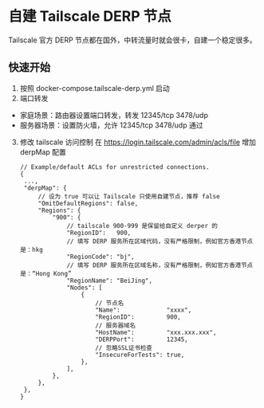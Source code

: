 # 自建 Tailscale DERP 节点

Tailscale 官方 DERP 节点都在国外，中转流量时就会很卡，自建一个稳定很多。

## 快速开始

1. 按照 docker-compose.tailscale-derp.yml 启动
2. 端口转发
* 家庭场景：路由器设置端口转发，转发 12345/tcp 3478/udp
* 服务器场景：设置防火墙，允许 12345/tcp 3478/udp 通过
3. 修改 tailscale 访问控制
   在 https://login.tailscale.com/admin/acls/file 增加 derpMap 配置
   
   ```json5
   // Example/default ACLs for unrestricted connections.
   {
    ...,
    "derpMap": {
        // 设为 true 可以让 Tailscale 只使用自建节点，推荐 false
        "OmitDefaultRegions": false,
        "Regions": {
            "900": {
                // tailscale 900-999 是保留给自定义 derper 的
                "RegionID":   900, 
                // 填写 DERP 服务所在区域代码，没有严格限制，例如官方香港节点是：hkg
                "RegionCode": "bj",
                // 填写 DERP 服务所在区域名称，没有严格限制，例如官方香港节点是：“Hong Kong”
                "RegionName": "BeiJing",
                "Nodes": [
                    {
                        // 节点名
                        "Name":             "xxxx",
                        "RegionID":         900,
                        // 服务器域名
                        "HostName":         "xxx.xxx.xxx",
                        "DERPPort":         12345,
                        // 忽略SSL证书检查
                        "InsecureForTests": true,
                    },
                ],
            },
        },
    },
   }
   ```

```

```
